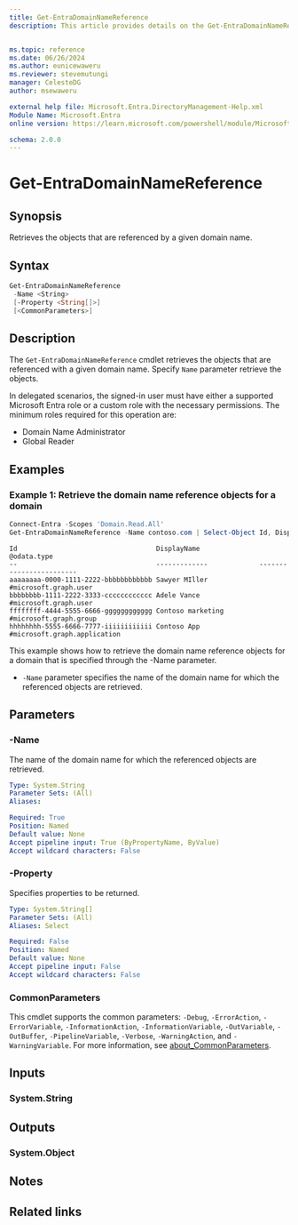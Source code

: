 ```yaml
---
title: Get-EntraDomainNameReference
description: This article provides details on the Get-EntraDomainNameReference command.


ms.topic: reference
ms.date: 06/26/2024
ms.author: eunicewaweru
ms.reviewer: stevemutungi
manager: CelesteDG
author: msewaweru

external help file: Microsoft.Entra.DirectoryManagement-Help.xml
Module Name: Microsoft.Entra
online version: https://learn.microsoft.com/powershell/module/Microsoft.Entra/Get-EntraDomainNameReference

schema: 2.0.0
---
```


# Get-EntraDomainNameReference

## Synopsis

Retrieves the objects that are referenced by a given domain name.

## Syntax

```powershell
Get-EntraDomainNameReference
 -Name <String>
 [-Property <String[]>]
 [<CommonParameters>]
```

## Description

The `Get-EntraDomainNameReference` cmdlet retrieves the objects that are referenced with a given domain name. Specify `Name` parameter retrieve the objects.

In delegated scenarios, the signed-in user must have either a supported Microsoft Entra role or a custom role with the necessary permissions. The minimum roles required for this operation are:

- Domain Name Administrator
- Global Reader

## Examples

### Example 1: Retrieve the domain name reference objects for a domain

```powershell
Connect-Entra -Scopes 'Domain.Read.All'
Get-EntraDomainNameReference -Name contoso.com | Select-Object Id, DisplayName, '@odata.type'
```

```Output
Id                                   DisplayName              @odata.type               
--                                   -------------             ------------------------
aaaaaaaa-0000-1111-2222-bbbbbbbbbbbb Sawyer MIller            #microsoft.graph.user     
bbbbbbbb-1111-2222-3333-cccccccccccc Adele Vance              #microsoft.graph.user     
ffffffff-4444-5555-6666-gggggggggggg Contoso marketing        #microsoft.graph.group    
hhhhhhhh-5555-6666-7777-iiiiiiiiiiii Contoso App              #microsoft.graph.application
```

This example shows how to retrieve the domain name reference objects for a domain that is specified through the -Name parameter.

- `-Name` parameter specifies the name of the domain name for which the referenced objects are retrieved.

## Parameters

### -Name

The name of the domain name for which the referenced objects are retrieved.

```yaml
Type: System.String
Parameter Sets: (All)
Aliases:

Required: True
Position: Named
Default value: None
Accept pipeline input: True (ByPropertyName, ByValue)
Accept wildcard characters: False
```

### -Property

Specifies properties to be returned.

```yaml
Type: System.String[]
Parameter Sets: (All)
Aliases: Select

Required: False
Position: Named
Default value: None
Accept pipeline input: False
Accept wildcard characters: False
```

### CommonParameters

This cmdlet supports the common parameters: `-Debug`, `-ErrorAction`, `-ErrorVariable`, `-InformationAction`, `-InformationVariable`, `-OutVariable`, `-OutBuffer`, `-PipelineVariable`, `-Verbose`, `-WarningAction`, and `-WarningVariable`. For more information, see [about_CommonParameters](https://go.microsoft.com/fwlink/?LinkID=113216).

## Inputs

### System.String

## Outputs

### System.Object

## Notes

## Related links
